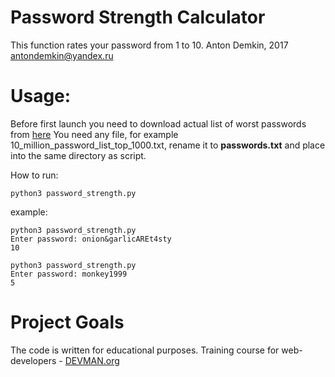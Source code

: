 # Password Strength Calculator

This function rates your password from 1 to 10.
Anton Demkin, 2017
antondemkin@yandex.ru

# Usage:

Before first launch you need to download actual list of worst passwords from [here](https://github.com/danielmiessler/SecLists/tree/master/Passwords)
You need any file, for example 10_million_password_list_top_1000.txt,
rename it to **passwords.txt** and place into the same directory as script.

How to run:
```
python3 password_strength.py
```
example:
```
python3 password_strength.py 
Enter password: onion&garlicAREt4sty
10

python3 password_strength.py 
Enter password: monkey1999
5
```


# Project Goals

The code is written for educational purposes. Training course for web-developers - [DEVMAN.org](https://devman.org)
